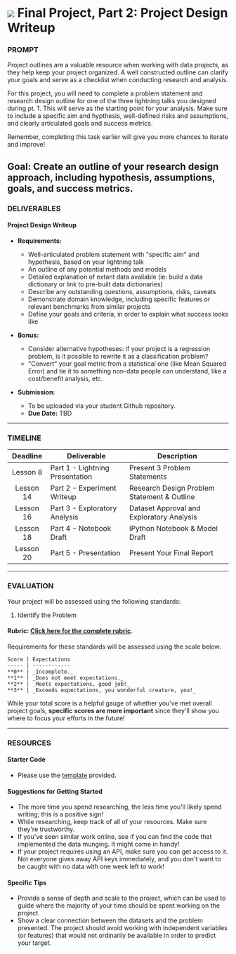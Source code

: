 # ![](https://ga-dash.s3.amazonaws.com/production/assets/logo-9f88ae6c9c3871690e33280fcf557f33.png) Final Project, Part 2: Project Design Writeup

### PROMPT

Project outlines are a valuable resource when working with data projects, as they help keep your project organized.  A well constructed outline can clarify your goals and serve as a checklist when conducting research and analysis.

For this project, you will need to complete a problem statement and research design outline for one of the three lightning talks you designed during pt. 1. This will serve as the starting point for your analysis. Make sure to include a specific aim and hypthesis, well-defined risks and assumptions, and clearly articulated goals and success metrics. 

Remember, completing this task earlier will give you more chances to iterate and improve!

**Goal:** Create an outline of your research design approach, including hypothesis, assumptions, goals, and success metrics.
---

### DELIVERABLES

#### Project Design Writeup

- **Requirements:**
    - Well-articulated problem statement with "specific aim" and hypothesis, based on your lightning talk
    - An outline of any potential methods and models
    - Detailed explanation of extant data available (ie: build a data dictionary or link to pre-built data dictionaries)
    - Describe any outstanding questions, assumptions, risks, caveats
    - Demonstrate domain knowledge, including specific features or relevant benchmarks from similar projects 
    - Define your goals and criteria, in order to explain what success looks like

- **Bonus:**
    - Consider alternative hypotheses: if your project is a regression problem, is it possible to rewrite it as a classification problem?
    - "Convert" your goal metric from a statistical one (like Mean Squared Error) and tie it to something non-data people can understand, like a cost/benefit analysis, etc.

- **Submission:**	 
  - To be uploaded via your student Github repository.
  - **Due Date:** TBD

---

### TIMELINE

| Deadline | Deliverable| Description |
|:-:|---|---|
| Lesson 8 |  Part 1 - Lightning Presentation  | Present 3 Problem Statements   |
| Lesson 14 | Part 2 - Experiment Writeup  |  Research Design Problem Statement & Outline   |
| Lesson 16 | Part 3 - Exploratory Analysis  | Dataset Approval and Exploratory Analysis   |
| Lesson 18 | Part 4 - Notebook Draft  |  iPython Notebook & Model Draft  |
| Lesson 20 | Part 5 - Presentation  | Present Your Final Report   |

---

### EVALUATION

Your project will be assessed using the following standards:

1. Identify the Problem

#### Rubric: [Click here for the complete rubric](./final-project-2-rubric.md).

Requirements for these standards will be assessed using the scale below:

    Score | Expectations
    ----- | ------------
    **0** | _Incomplete._
    **1** | _Does not meet expectations._
    **2** | _Meets expectations, good job!_
    **3** | _Exceeds expectations, you wonderful creature, you!_

While your total score is a helpful gauge of whether you've met overall project goals, __specific scores are more important__ since they'll show you where to focus your efforts in the future!

---

### RESOURCES

#### Starter Code

- Please use the [template](./project-design-template.md) provided.

#### Suggestions for Getting Started

- The more time you spend researching, the less time you'll likely spend writing; this is a positive sign!
- While researching, keep track of all of your resources. Make sure they're trustworthy.
- If you've seen similar work online, see if you can find the code that implemented the data munging. It might come in handy!
- If your project requires using an API, make sure you can get access to it. Not everyone gives away API keys immediately, and you don't want to be caught with no data with one week left to work!

#### Specific Tips

- Provide a sense of depth and scale to the project, which can be used to guide where the majority of your time should be spent working on the project.
- Show a clear connection between the datasets and the problem presented. The project should avoid working with independent variables (or features) that would not ordinarily be available in order to predict your target.
